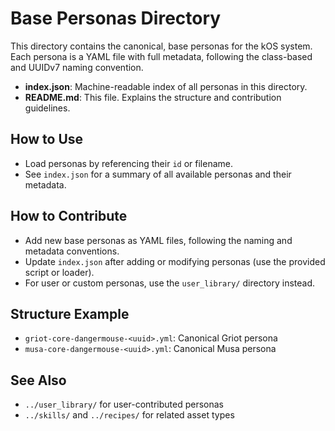 # Base Personas Directory

This directory contains the canonical, base personas for the kOS system. Each persona is a YAML file with full metadata, following the class-based and UUIDv7 naming convention.

- **index.json**: Machine-readable index of all personas in this directory.
- **README.md**: This file. Explains the structure and contribution guidelines.

## How to Use
- Load personas by referencing their `id` or filename.
- See `index.json` for a summary of all available personas and their metadata.

## How to Contribute
- Add new base personas as YAML files, following the naming and metadata conventions.
- Update `index.json` after adding or modifying personas (use the provided script or loader).
- For user or custom personas, use the `user_library/` directory instead.

## Structure Example
- `griot-core-dangermouse-<uuid>.yml`: Canonical Griot persona
- `musa-core-dangermouse-<uuid>.yml`: Canonical Musa persona

## See Also
- `../user_library/` for user-contributed personas
- `../skills/` and `../recipes/` for related asset types 